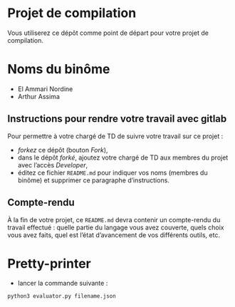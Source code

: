 #   Projet de compilation

Vous utiliserez ce dépôt comme point de départ pour votre projet de
compilation.

# Noms du binôme

- El Ammari Nordine
- Arthur Assima

##  Instructions pour rendre votre travail avec gitlab

Pour permettre à votre chargé de TD de suivre votre travail sur ce projet :

-   *forkez* ce dépôt (bouton _Fork_),
-   dans le dépôt *forké*, ajoutez votre chargé de TD aux membres du
    projet avec l’accès _Developer_,
-   éditez ce fichier `README.md` pour indiquer vos noms (membres du
    binôme) et supprimer ce paragraphe d’instructions.


##  Compte-rendu

À la fin de votre projet, ce `README.md` devra contenir un
compte-rendu du travail effectué : quelle partie du langage vous avez
couverte, quels choix vous avez faits, quel est l’état d’avancement de
vos différents outils, etc.

# Pretty-printer 

- lancer la commande suivante :

```code
python3 evaluator.py filename.json
```
